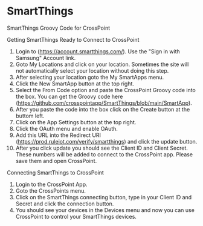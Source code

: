 # SmartThings
SmartThings Groovy Code for CrossPoint 

Getting SmartThings Ready to Connect to CrossPoint

1. Login to (https://account.smartthings.com/). Use the "Sign in with Samsung" Account link.
2. Goto My Locations and click on your location. Sometimes the site will not automatically select your location without doing this step.
3. After selecting your location goto the My SmartApps menu.
4. Click the New SmartApp button at the top right.
5. Select the From Code option and paste the CrossPoint Groovy code into the box. You can get the Groovy code here (https://github.com/crosspointapp/SmartThings/blob/main/SmartApp).
6. After you paste the code into the box click on the Create button at the buttom left.
7. Click on the App Settings button at the top right.
8. Click the OAuth menu and enable OAuth.
9. Add this URL into the Redirect URI (https://prod.ruleiot.com/verify/smartthings) and click the update button.
10. After you click update you should see the Client ID and Client Secret. These numbers will be added to connect to the CrossPoint app. Please save them and open CrossPoint.

Connecting SmartThings to CrossPoint

1. Login to the CrossPoint App.
2. Goto the CrossPoints menu.
3. Click on the SmartThings connecting button, type in your Client ID and Secret and click the connection button.
4. You should see your devices in the Devices menu and now you can use CrossPoint to control your SmartThings devices.



